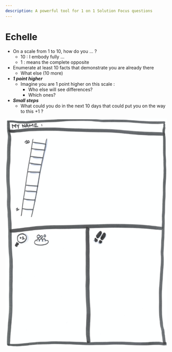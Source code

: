 ```yaml
---
description: A powerful tool for 1 on 1 Solution Focus questions
---
```


# Echelle

* On a scale from 1 to 10, how do you ... ?
  * 10 : I embody fully ...&#x20;
  * 1 : means the complete opposite
* Enumerate at least 10 facts that demonstrate you are already there
  * What else (10 more)
* _**1 point higher**_
  * Imagine you are 1 point higher on this scale :
    * Who else will see differences?
    * Which ones?
* _**Small steps**_&#x20;
  * What could you do in the next 10 days that could put you on the way to this +1 ?

![](../../.gitbook/assets/echelle.png)
